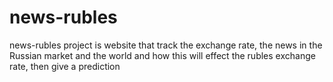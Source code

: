 # news-rubles
news-rubles project is website that track the exchange rate, the news in the Russian market and the world and how this will effect the rubles exchange rate, then give a prediction
